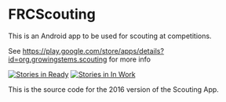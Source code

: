 FRCScouting
===========

This is an Android app to be used for scouting at competitions. 

See https://play.google.com/store/apps/details?id=org.growingstems.scouting for more info


[![Stories in Ready](https://badge.waffle.io/username115/frcscouting.png?label=ready&title=Ready)](http://waffle.io/username115/frcscouting) [![Stories in In Work](https://badge.waffle.io/username115/frcscouting.png?label=in%20work&title=In%20work)](http://waffle.io/username115/frcscouting)

This is the source code for the 2016 version of the Scouting App.



